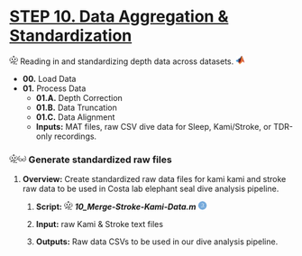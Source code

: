 # [**STEP 10. Data Aggregation & Standardization**](10_Data-Aggregation-and-Standardization)
<img src="../media/image11.png" width="15" height="15" alt="Automation" /> Reading in and standardizing depth data across datasets. <img src="../media/image21.png" width="15" height="15" alt="MATLAB" />

* **00.** Load Data
* **01.** Process Data
    * **01.A.** Depth Correction
    * **01.B.** Data Truncation
    * **01.C.** Data Alignment
    * **Inputs:** MAT files, raw CSV dive data for Sleep, Kami/Stroke,
or TDR-only recordings.

### <img src="../media/image11.png" width="15" height="15" alt="RPA Robotic Process Automation icon PNG and SVG Vector Free Download" /><img src="../media/image12.png" width="15" height="15" alt="Glasses Icon | Line Iconset | IconsMind" /> Generate standardized raw files

1.  **Overview:** Create standardized raw data files for kami kami and
    stroke raw data to be used in Costa lab elephant seal dive analysis
    pipeline.

    1.  **Script:**
        <img src="../media/image11.png" width="15" height="15" alt="RPA Robotic Process Automation icon PNG and SVG Vector Free Download" />
        ***10_Merge-Stroke-Kami-Data.m***
        <img src="../media/image14.png" width="15" height="15" alt="RStudio logo" />

    2.  **Input:** raw Kami & Stroke text files

    3.  **Outputs:** Raw data CSVs to be used in our dive analysis
        pipeline.